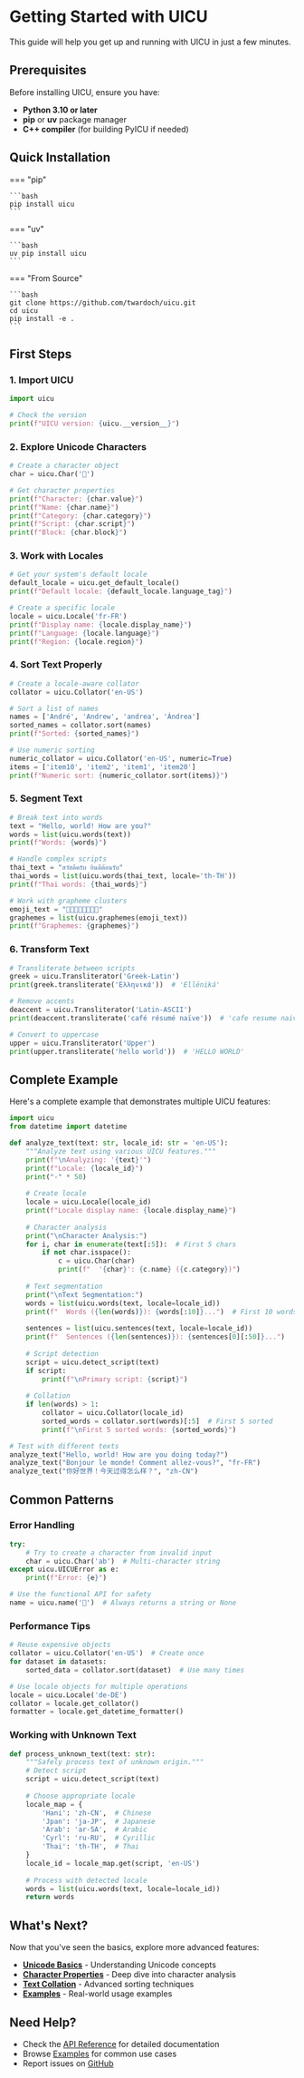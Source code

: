 # Getting Started with UICU

This guide will help you get up and running with UICU in just a few minutes.

## Prerequisites

Before installing UICU, ensure you have:

- **Python 3.10 or later**
- **pip** or **uv** package manager
- **C++ compiler** (for building PyICU if needed)

## Quick Installation

=== "pip"

    ```bash
    pip install uicu
    ```

=== "uv"

    ```bash
    uv pip install uicu
    ```

=== "From Source"

    ```bash
    git clone https://github.com/twardoch/uicu.git
    cd uicu
    pip install -e .
    ```

## First Steps

### 1. Import UICU

```python
import uicu

# Check the version
print(f"UICU version: {uicu.__version__}")
```

### 2. Explore Unicode Characters

```python
# Create a character object
char = uicu.Char('🎉')

# Get character properties
print(f"Character: {char.value}")
print(f"Name: {char.name}")
print(f"Category: {char.category}")
print(f"Script: {char.script}")
print(f"Block: {char.block}")
```

### 3. Work with Locales

```python
# Get your system's default locale
default_locale = uicu.get_default_locale()
print(f"Default locale: {default_locale.language_tag}")

# Create a specific locale
locale = uicu.Locale('fr-FR')
print(f"Display name: {locale.display_name}")
print(f"Language: {locale.language}")
print(f"Region: {locale.region}")
```

### 4. Sort Text Properly

```python
# Create a locale-aware collator
collator = uicu.Collator('en-US')

# Sort a list of names
names = ['André', 'Andrew', 'andrea', 'Ándrea']
sorted_names = collator.sort(names)
print(f"Sorted: {sorted_names}")

# Use numeric sorting
numeric_collator = uicu.Collator('en-US', numeric=True)
items = ['item10', 'item2', 'item1', 'item20']
print(f"Numeric sort: {numeric_collator.sort(items)}")
```

### 5. Segment Text

```python
# Break text into words
text = "Hello, world! How are you?"
words = list(uicu.words(text))
print(f"Words: {words}")

# Handle complex scripts
thai_text = "สวัสดีครับ ยินดีต้อนรับ"
thai_words = list(uicu.words(thai_text, locale='th-TH'))
print(f"Thai words: {thai_words}")

# Work with grapheme clusters
emoji_text = "👨‍👩‍👧‍👦👋🏾🇺🇸"
graphemes = list(uicu.graphemes(emoji_text))
print(f"Graphemes: {graphemes}")
```

### 6. Transform Text

```python
# Transliterate between scripts
greek = uicu.Transliterator('Greek-Latin')
print(greek.transliterate('Ελληνικά'))  # 'Ellēniká'

# Remove accents
deaccent = uicu.Transliterator('Latin-ASCII')
print(deaccent.transliterate('café résumé naïve'))  # 'cafe resume naive'

# Convert to uppercase
upper = uicu.Transliterator('Upper')
print(upper.transliterate('hello world'))  # 'HELLO WORLD'
```

## Complete Example

Here's a complete example that demonstrates multiple UICU features:

```python
import uicu
from datetime import datetime

def analyze_text(text: str, locale_id: str = 'en-US'):
    """Analyze text using various UICU features."""
    print(f"\nAnalyzing: '{text}'")
    print(f"Locale: {locale_id}")
    print("-" * 50)
    
    # Create locale
    locale = uicu.Locale(locale_id)
    print(f"Locale display name: {locale.display_name}")
    
    # Character analysis
    print("\nCharacter Analysis:")
    for i, char in enumerate(text[:5]):  # First 5 chars
        if not char.isspace():
            c = uicu.Char(char)
            print(f"  '{char}': {c.name} ({c.category})")
    
    # Text segmentation
    print("\nText Segmentation:")
    words = list(uicu.words(text, locale=locale_id))
    print(f"  Words ({len(words)}): {words[:10]}...")  # First 10 words
    
    sentences = list(uicu.sentences(text, locale=locale_id))
    print(f"  Sentences ({len(sentences)}): {sentences[0][:50]}...")
    
    # Script detection
    script = uicu.detect_script(text)
    if script:
        print(f"\nPrimary script: {script}")
    
    # Collation
    if len(words) > 1:
        collator = uicu.Collator(locale_id)
        sorted_words = collator.sort(words)[:5]  # First 5 sorted
        print(f"\nFirst 5 sorted words: {sorted_words}")

# Test with different texts
analyze_text("Hello, world! How are you doing today?")
analyze_text("Bonjour le monde! Comment allez-vous?", "fr-FR")
analyze_text("你好世界！今天过得怎么样？", "zh-CN")
```

## Common Patterns

### Error Handling

```python
try:
    # Try to create a character from invalid input
    char = uicu.Char('ab')  # Multi-character string
except uicu.UICUError as e:
    print(f"Error: {e}")

# Use the functional API for safety
name = uicu.name('🎉')  # Always returns a string or None
```

### Performance Tips

```python
# Reuse expensive objects
collator = uicu.Collator('en-US')  # Create once
for dataset in datasets:
    sorted_data = collator.sort(dataset)  # Use many times

# Use locale objects for multiple operations
locale = uicu.Locale('de-DE')
collator = locale.get_collator()
formatter = locale.get_datetime_formatter()
```

### Working with Unknown Text

```python
def process_unknown_text(text: str):
    """Safely process text of unknown origin."""
    # Detect script
    script = uicu.detect_script(text)
    
    # Choose appropriate locale
    locale_map = {
        'Hani': 'zh-CN',  # Chinese
        'Jpan': 'ja-JP',  # Japanese
        'Arab': 'ar-SA',  # Arabic
        'Cyrl': 'ru-RU',  # Cyrillic
        'Thai': 'th-TH',  # Thai
    }
    locale_id = locale_map.get(script, 'en-US')
    
    # Process with detected locale
    words = list(uicu.words(text, locale=locale_id))
    return words
```

## What's Next?

Now that you've seen the basics, explore more advanced features:

- **[Unicode Basics](guide/unicode-basics.md)** - Understanding Unicode concepts
- **[Character Properties](guide/character-properties.md)** - Deep dive into character analysis
- **[Text Collation](guide/text-collation.md)** - Advanced sorting techniques
- **[Examples](examples/index.md)** - Real-world usage examples

## Need Help?

- Check the [API Reference](api/index.md) for detailed documentation
- Browse [Examples](examples/index.md) for common use cases
- Report issues on [GitHub](https://github.com/twardoch/uicu/issues)